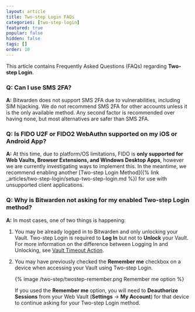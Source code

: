 ```yaml
---
layout: article
title: Two-step Login FAQs
categories: [two-step-login]
featured: true
popular: false
hidden: false
tags: []
order: 10
---
```


This article contains Frequently Asked Questions (FAQs) regarding **Two-step Login**.

### Q: Can I use SMS 2FA?

**A:** Bitwarden does not support SMS 2FA due to vulnerabilities, including SIM hijacking. We do not recommend SMS 2FA for other accounts unless it is the only available method. Any second factor is recommended over having none, but most alternatives are safer than SMS 2FA.

### Q: Is FIDO U2F or FIDO2 WebAuthn supported on my iOS or Android App?

**A:** At this time, due to platform/OS limitations, FIDO is **only supported for Web Vaults, Browser Extensions, and Windows Desktop Apps**, however we are currently investigating ways to implement this. In the meantime, we recommend enabling another [Two-step Login Method]({% link _articles/two-step-login/setup-two-step-login.md %}) for use with unsupported client applications.

### Q: Why is Bitwarden not asking for my enabled Two-step Login method?

**A:** In most cases, one of two things is happening:

1. You may be already logged in to Bitwarden and only unlocking your Vault. Two-step Login is required to **Log In** but not to **Unlock** your Vault. For more information on the difference between Logging In and Unlocking, see [Vault Timeout Action](https://bitwarden.com/help/article/vault-timeout/#vault-timeout-action).

2. You may have previously checked the **Remember me** checkbox on a device when accessing your Vault using Two-step Login.

   {% image /two-step/twostep-remember.png Remember me option %}

   If you used the **Remember me** option, you will need to **Deauthorize Sessions** from your Web Vault (**Settings** &rarr; **My Account**) for that device to continue asking for your Two-step Login method.
